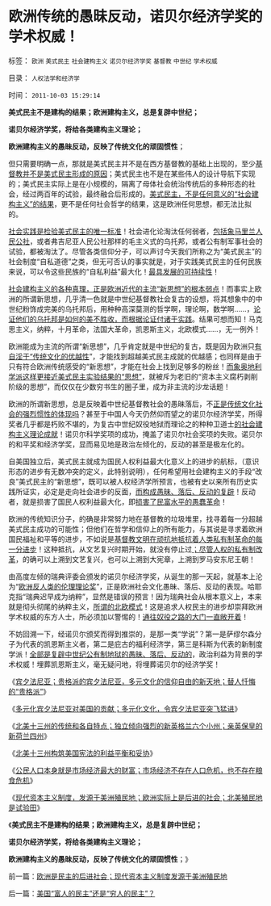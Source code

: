 # 欧洲传统的愚昧反动，诺贝尔经济学奖的学术权威！

标签： `欧洲` `美式民主` `社会建构主义` `诺贝尔经济学奖` `基督教` `中世纪` `学术权威` 

目录： `人权法学和经济学`

时间： `2011-10-03 15:29:14`

**美式民主不是建构的结果；欧洲建构主义，总是复辟中世纪；**

**诺贝尔经济学奖，将给各类建构主义理论；**

**欧洲建构主义的愚昧反动，反映了传统文化的顽固惯性**；

但只需要明确一点，那就是美式民主并不是在西方基督教的基础上出现的，至少[基督教并不是美式民主形成的原因](../../../2011/4/24/宪法要简单易懂，不能博大精深.md)；美式民主也不是在某些伟人的设计导航下实现的；美式民主实际上是在小规模的，隔离了母体社会统治传统后的多种形态的社会，经过两百年的试验，最终融合后形成的。[美式民主，不是任何意义的“社会建构主义”的结果](../../../2011/3/16/美国犯过了中国大部分错误.md)，更不是任何社会哲学的结果，这是欧洲任何思想，都无法比拟的。

[社会实践是检验美式民主的唯一标准](../../../2009/11/25/实践是检验哲学的唯一标准.md)！社会进化论淘汰任何弱者，[包括象马里兰人民公社](../../../2011/9/29/天主教马里兰人民公社强势崛起，迅速败落.md)，或者弗吉尼亚人民公社那样的毛主义式的乌托邦，或者公有制军事社会的试验，都被淘汰了。尽管各类信仰分子，可以声讨今天我们所称之为“美式民主”的社会制度“自私道德”之类，但无可否认的事实就是，对于实践美式民主的任何民族来说，可以令这些民族的“自私利益”最大化！[最具发展的可持续性](../../../2011/6/2/市场经济确保可持续性.md)！

[社会建构主义的各种真理，正是欧洲近代的主流“新思想”的根本弱点](../../../2011/8/16/批评“胡乱批评政府”，捍卫的是言论的自由.md)！而事实上欧洲的所谓新思想，几乎清一色就是中世纪基督教社会复古的设想，将其想象中的中世纪粉饰成完美的乌托邦后，用种种高深莫测的哲学啊，理论啊，数学啊……，[论证他们的乌托邦是如何的美不胜收，而根据论证付诸于实践](../../../2011/2/19/“民主革命派”的马克思主义暴民习性.md)。结果可想而知！马克思主义，纳粹，十月革命，法国大革命，凯恩斯主义，北欧模式……，无一例外！

欧洲能成为主流的所谓“新思想”，几乎肯定就是中世纪的复古，既是因为欧洲只[有自淫于“传统文化的优越性](../../../2011/2/17/传统等级社会知识分子劣根性.md)”，才能找到超越美式民主成就的优越感；也同样是由于只有符合欧洲传统感受的“新思想”，才能在社会上找到足够多的粉丝！[而象奥地利学派这样更接近美式民主实验结果的“思想”](../../../2010/3/8/奥地利学派天生就是“边缘”经济学派.md)，就被斥为老旧的“资本主义腐朽剥削阶级的思想”，而仅仅在少数穷书生的圈子里，成为非主流的沙龙话题！

欧洲的所谓新思想，总是反映着中世纪基督教社会的愚昧落后，不[正是传统文化社会的强烈惯性的体现吗](../../../2010/3/13/历史惯性耗尽文明才能“升级”.md)？甚至于中国人今天仍然仰而望之的诺贝尔经济学奖，所得奖者几乎都是朽败不堪的，为复古中世纪奴役地狱而理论之的种种卫道士[的社会建构主义理论成就](../../../2011/6/1/社会反馈的系统模型和动乱机理.md)！诺贝尔科学奖项的成功，掩盖了诺贝尔社会奖项的失败。诺贝尔的和平奖和经济学奖，显而易见地是政治左倾化的，反动的甚至是极左化的。

自美国独立后，美式民主就成为国民人权利益最大化意义上的进步的航标，（意识形态的进步有无数冲突的定义，此特别说明），任何希望用社会建构主义的手段“改良”美式民主的“新思想”，既可以被人权经济学所预言，也被有史以来所有历史实践所证实，必定是走向社会进步的反面，[而构成愚昧、落后、反动的复辟](../../../2011/9/29/欧洲文化代表了西方的愚昧和反动；以色列的隐患.md)！反动者，就是损害了国民人权利益最大化，即[损害了民富水平的愚蠢革命](../../../2011/2/22/中国传统文化愚昧的社会建构主义.md)！

欧洲的传统知识分子，的确是非常努力地在基督教的垃圾堆里，找寻着每一分超越美式民主成功的可能性；但他们在哲学和信仰上的所有能力，与其说是寻求着欧洲国民福祉和平等的进步，不如说是[基督教文明在顽抗地抵抗着人类私有制革命的每一分进步](../../../2011/8/26/基督教对民主、科学和市场经济的顽强抵抗.md)！这种抵抗，从文艺复兴时期开始，就没有停止过[；尽管人权的私有制改革](../../../2010/8/16/社会进步不要期望伟人政治;;工业革命无关“资本积累”.md)，的确可以上溯到文艺复兴，也可以上溯到大宪章，上溯到罗马安东尼王朝！

由高度左倾的瑞典评委会颁发的诺贝尔经济学奖，从诞生的那一天起，就基本上沦为“[欧洲反人类的伦理理论奖](../../../2011/6/26/诺贝尔经济学奖是利益中立的吗？.md)”，正是欧洲社会文化愚昧、落后、反动的表现。哈耶克指“瑞典迟早成为纳粹”，显然是错误的预言！因为瑞典社会从根本意义上，本来就是彻头彻尾的纳粹主义，[所谓的北欧模式](../../../2011/6/26/成功的北欧模式根本不存在.md)！这是追求人权民主的进步却崇拜欧洲学术权威的东方人士，所必须加以警惕的！[通往奴役之路的大门一直敞开着](../../../2011/3/28/市场崩溃通向奴役之路的正反馈.md)！

不妨回溯一下，经诺贝尔颁奖而得到推崇的，是那一类“学说”？第一是萨缪尔森分子为代表的凯恩斯主义者，第二是庇古的福利经济学，第三是科斯为代表的新制度学派！[全部是复辟中世纪公有制地狱的愚昧、落后、反动的](../../../2011/9/29/欧洲文化代表了西方的愚昧和反动；以色列的隐患.md)，政治利益为背景的学术权威！埋葬凯恩斯主义，毫无疑问地，将埋葬诺贝尔的经济学奖！

《[宾夕法尼亚；贵格派的宾夕法尼亚，多元文化的信仰自由的新天地；替人忏悔的“贵格派”](../../../2011/10/2/宾夕法尼亚，多元文化的新天地，惹人讨厌的贵格派.md)》

《[多元化宾夕法尼亚对美国的贡献；多元化文化，令宾夕法尼亚突飞猛进](../../../2011/10/2/宾夕法尼亚对美国的贡献，多元化带动的突飞猛进.md)》

《[北美十三州的传统和各自特点；独立倾向强烈的新英格兰六个小州；亲英保皇的新荷兰四州](../../../2011/10/2/北美十三州的传统和各自特点.md)》

《[北美十三州构筑美国宪法的利益平衡和妥协](../../../2011/10/2/北美十三州构筑美国宪法的利益平衡和妥协.md)》

《[公民人口本身就是市场经济最大的财富；市场经济不存在人口危机，也不存在粮食危机](../../../2011/10/3/公民人口本身就是市场经济最大的财富.md)》

《[现代资本主义制度，发源于美洲殖民地；欧洲实际上是后进的社会；北美殖民地是试验田](../../../2011/10/3/欧洲是民主的后进社会；现代资本主义制度发源于美洲殖民地.md)》

《**美式民主不是建构的结果；欧洲建构主义，总是复辟中世纪；**

**诺贝尔经济学奖，将给各类建构主义理论；**

**欧洲建构主义的愚昧反动，反映了传统文化的顽固惯性**；》



前一篇：[欧洲是民主的后进社会；现代资本主义制度发源于美洲殖民地](../../../2011/10/3/欧洲是民主的后进社会；现代资本主义制度发源于美洲殖民地.md)

后一篇：[美国“富人的民主”还是“穷人的民主”？](../../../2011/10/5/美国“富人的民主”还是“穷人的民主”？.md)